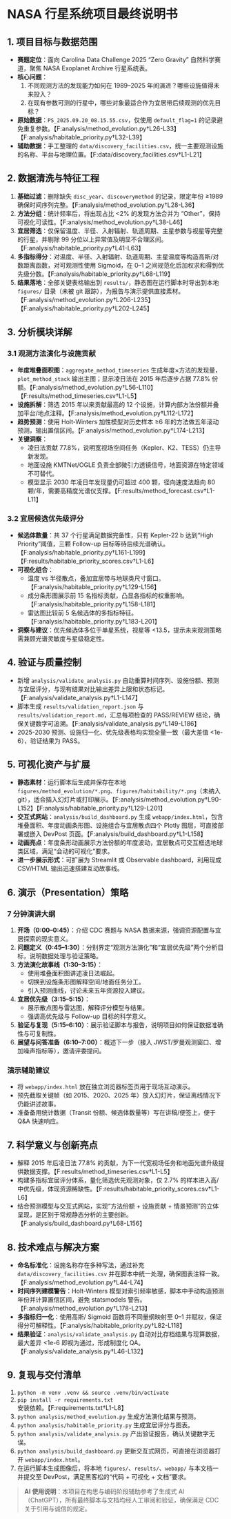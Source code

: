 # NASA 行星系统项目最终说明书

## 1. 项目目标与数据范围
- **赛题定位**：面向 Carolina Data Challenge 2025 “Zero Gravity” 自然科学赛道，聚焦 NASA Exoplanet Archive 行星系统表。
- **核心问题**：
  1. 不同观测方法的发现能力如何在 1989–2025 年间演进？哪些设施值得未来投入？
  2. 在现有参数可测的行星中，哪些对象最适合作为宜居带后续观测的优先目标？
- **原始数据**：`PS_2025.09.20_08.15.55.csv`，仅使用 `default_flag=1` 的记录避免重复参数。【F:analysis/method_evolution.py†L26-L33】【F:analysis/habitable_priority.py†L32-L39】
- **辅助数据**：手工整理的 `data/discovery_facilities.csv`，统一主要观测设施的名称、平台与地理位置。【F:data/discovery_facilities.csv†L1-L21】

## 2. 数据清洗与特征工程
1. **基础过滤**：删除缺失 `disc_year`、`discoverymethod` 的记录，限定年份 ≥1989 确保时间序列完整。【F:analysis/method_evolution.py†L28-L36】
2. **方法分组**：统计频率后，将出现占比 <2% 的发现方法合并为 “Other”，保持可视化可读性。【F:analysis/method_evolution.py†L38-L46】
3. **宜居筛选**：仅保留温度、半径、入射辐射、轨道周期、主星参数与视星等完整的行星，并剔除 99 分位以上异常值及明显不合理区间。【F:analysis/habitable_priority.py†L41-L63】
4. **多指标得分**：对温度、半径、入射辐射、轨道周期、主星温度等构造高斯/对数距离函数，对可观测性使用 Sigmoid，在 0–1 之间规范化后加权求和得到优先级分数。【F:analysis/habitable_priority.py†L68-L119】
5. **结果落地**：全部关键表格输出到 `results/`，静态图在运行脚本时导出到本地 `figures/` 目录（未被 git 跟踪），为报告与演示提供直接素材。【F:analysis/method_evolution.py†L206-L235】【F:analysis/habitable_priority.py†L202-L245】

## 3. 分析模块详解
### 3.1 观测方法演化与设施贡献
- **年度堆叠面积图**：`aggregate_method_timeseries` 生成年度×方法的发现量，`plot_method_stack` 输出主图；显示凌日法在 2015 年后逐步占据 77.8% 份额。【F:analysis/method_evolution.py†L56-L110】【F:results/method_timeseries.csv†L1-L5】
- **设施拆解**：筛选 2015 年以来贡献最高的 12 个设施，计算内部方法份额并叠加平台/地点注释。【F:analysis/method_evolution.py†L112-L172】
- **趋势预测**：使用 Holt-Winters 加性模型对历史样本 ≥6 年的方法做五年滚动预测，输出置信区间。【F:analysis/method_evolution.py†L174-L213】
- **关键洞察**：
  - 凌日法贡献 77.8%，说明宽视场空间任务（Kepler、K2、TESS）仍主导新发现。
  - 地面设施 KMTNet/OGLE 负责全部微引力透镜信号，地面资源在特定领域不可替代。
  - 模型显示 2030 年凌日年发现量仍可超过 400 颗，径向速度法趋向 80 颗/年，需要高精度光谱仪支撑。【F:results/method_forecast.csv†L1-L11】

### 3.2 宜居候选优先级评分
- **候选体数量**：共 37 个行星满足数据完备性，只有 Kepler-22 b 达到“High Priority”阈值，三颗 Follow-up 目标等待后续光谱确认。【F:analysis/habitable_priority.py†L161-L199】【F:results/habitable_priority_scores.csv†L1-L6】
- **可视化组合**：
  - 温度 vs 半径散点，叠加宜居带与地球类尺寸窗口。【F:analysis/habitable_priority.py†L129-L156】
  - 成分条形图展示前 15 名指标贡献，凸显各指标的权重影响。【F:analysis/habitable_priority.py†L158-L181】
  - 雷达图比较前 5 名候选体的多指标特征。【F:analysis/habitable_priority.py†L183-L201】
- **洞察与建议**：优先候选体多位于单星系统，视星等 <13.5，提示未来观测策略需兼顾光谱灵敏度与星级稳定性。

## 4. 验证与质量控制
- 新增 `analysis/validate_analysis.py` 自动重算时间序列、设施份额、预测与宜居评分，与现有结果对比输出差异上限和状态标记。【F:analysis/validate_analysis.py†L1-L147】
- 脚本生成 `results/validation_report.json` 与 `results/validation_report.md`，汇总每项检查的 PASS/REVIEW 结论，确保关键数字可追溯。【F:analysis/validate_analysis.py†L149-L186】
- 2025-2030 预测、设施归一化、优先级表格均实现全量一致（最大差值 <1e-6），验证结果为 PASS。

## 5. 可视化资产与扩展
- **静态素材**：运行脚本后生成并保存在本地 `figures/method_evolution/*.png`、`figures/habitability/*.png`（未纳入 git），适合插入幻灯片或打印展示。【F:analysis/method_evolution.py†L90-L152】【F:analysis/habitable_priority.py†L129-L201】
- **交互式网站**：`analysis/build_dashboard.py` 生成 `webapp/index.html`，包含堆叠面积、年度动画条形图、设施组合与宜居散点四个 Plotly 图层，可直接部署或嵌入 DevPost 页面。【F:analysis/build_dashboard.py†L1-L158】
- **动画亮点**：年度条形动画展示方法份额的年度波动，宜居散点可交互框选地球类区域，满足“会动的可视化”要求。
- **进一步展示形式**：可扩展为 Streamlit 或 Observable dashboard，利用现成 CSV/HTML 输出迅速搭建互动故事线。

## 6. 演示（Presentation）策略
### 7 分钟演讲大纲
1. **开场（0:00–0:45）**：介绍 CDC 赛题与 NASA 数据来源，强调资源配置与宜居探索的现实意义。
2. **问题定义（0:45–1:30）**：分别界定“观测方法演化”和“宜居优先级”两个分析目标，说明数据处理与验证策略。
3. **方法演化故事线（1:30–3:15）**：
   - 使用堆叠面积图讲述凌日法崛起。
   - 切换到设施条形图解释空间/地面任务分工。
   - 引入预测曲线，讨论未来五年资源投入建议。
4. **宜居优先级（3:15–5:15）**：
   - 展示散点图与雷达图，解释评分模型与结果。
   - 强调高优先级与 Follow-up 目标的科学意义。
5. **验证与复现（5:15–6:10）**：展示验证脚本与报告，说明项目如何保证数据准确性与可复制性。
6. **展望与问答准备（6:10–7:00）**：概述下一步（接入 JWST/罗曼观测窗口、增加噪声指标等），邀请评委提问。

### 演示辅助建议
- 将 `webapp/index.html` 放在独立浏览器标签页用于现场互动演示。
- 预先截取关键帧（如 2015、2020、2025 年）放入幻灯片，保证离线情况下仍能讲述故事。
- 准备备用统计数据（Transit 份额、候选体数量等）写在讲稿/便签上，便于 Q&A 快速响应。

## 7. 科学意义与创新亮点
- 解释 2015 年后凌日法 77.8% 的贡献，为下一代宽视场任务和地面光谱升级提供数据支撑。【F:results/method_timeseries.csv†L1-L5】
- 构建多指标宜居评分体系，量化筛选优先观测对象，仅 2.7% 的样本进入高/中优先级，体现资源稀缺性。【F:results/habitable_priority_scores.csv†L1-L6】
- 结合预测模型与交互式网站，实现“方法份额 + 设施贡献 + 情景预测”的立体呈现，是区别于常规静态分析的主要创新。【F:analysis/build_dashboard.py†L68-L156】

## 8. 技术难点与解决方案
- **命名标准化**：设施名称存在多种写法，通过补充 `data/discovery_facilities.csv` 并在脚本中统一处理，确保图表注释一致。【F:analysis/method_evolution.py†L44-L74】
- **时间序列建模警告**：Holt-Winters 模型对索引频率敏感，脚本中手动构造预测年份并计算置信区间，避免 statsmodels 警告。【F:analysis/method_evolution.py†L178-L213】
- **多指标归一化**：使用高斯/ Sigmoid 函数将不同量纲映射至 0–1 并赋权，保证得分可解释性。【F:analysis/habitable_priority.py†L82-L118】
- **结果验证**：`analysis/validate_analysis.py` 自动对比存档结果与现算数据，最大差异 <1e-6 即视为通过，形成制度化 QA。【F:analysis/validate_analysis.py†L46-L132】

## 9. 复现与交付清单
1. `python -m venv .venv && source .venv/bin/activate`
2. `pip install -r requirements.txt` 安装依赖。【F:requirements.txt†L1-L8】
3. `python analysis/method_evolution.py` 生成方法演化结果与预测。
4. `python analysis/habitable_priority.py` 生成宜居评分与图表。
5. `python analysis/validate_analysis.py` 产出验证报告，确认关键数字无误。
6. `python analysis/build_dashboard.py` 更新交互式网页，可直接在浏览器打开 `webapp/index.html`。
7. 在运行脚本生成图像后，将本地 `figures/`、`results/`、`webapp/` 与本文档一并提交至 DevPost，满足黑客松的“代码 + 可视化 + 文档”要求。

> **AI 使用说明**：本项目在构思与编码阶段辅助参考了生成式 AI（ChatGPT），所有最终脚本与文档均经人工审阅和验证，确保满足 CDC 关于引用与诚信的规定。
